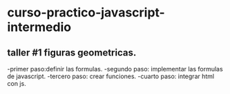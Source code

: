 # curso-practico-javascript-intermedio

## taller #1  figuras geometricas.
-primer paso:definir las formulas.
-segundo paso: implementar las formulas de javascript.
-tercero paso: crear funciones.
-cuarto paso: integrar html con js.